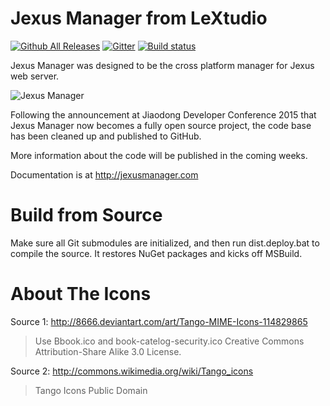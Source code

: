 Jexus Manager from LeXtudio
===========================

[![Github All Releases](https://img.shields.io/github/downloads/jexuswebserver/JexusManager/total.svg)](https://github.com/jexuswebserver/JexusManager)
[![Gitter](https://img.shields.io/gitter/room/jexuswebserver/JexusManager.svg?style=flat-square)](https://gitter.im/jexuswebserver/JexusManager?utm_source=badge&utm_medium=badge&utm_campaign=pr-badge)
[![Build status](https://img.shields.io/azure-devops/build/lextudio/2ff52850-71c5-4578-ba6f-9022767c1ae6/9.svg?style=flat-square)](https://dev.azure.com/lextudio/jexus/_build?definitionId=9)

Jexus Manager was designed to be the cross platform manager for Jexus web server.

![Jexus Manager](http://i.stack.imgur.com/IeWe3.png)

Following the announcement at Jiaodong Developer Conference 2015 that Jexus Manager now becomes a fully open source project,
the code base has been cleaned up and published to GitHub.

More information about the code will be published in the coming weeks.

Documentation is at http://jexusmanager.com

Build from Source
=================
Make sure all Git submodules are initialized, and then run dist.deploy.bat to compile the source. It restores NuGet packages and kicks off MSBuild.

About The Icons
===============

Source 1: http://8666.deviantart.com/art/Tango-MIME-Icons-114829865
> Use Bbook.ico and book-catelog-security.ico
> Creative Commons Attribution-Share Alike 3.0 License.

Source 2: http://commons.wikimedia.org/wiki/Tango_icons
> Tango Icons
> Public Domain
